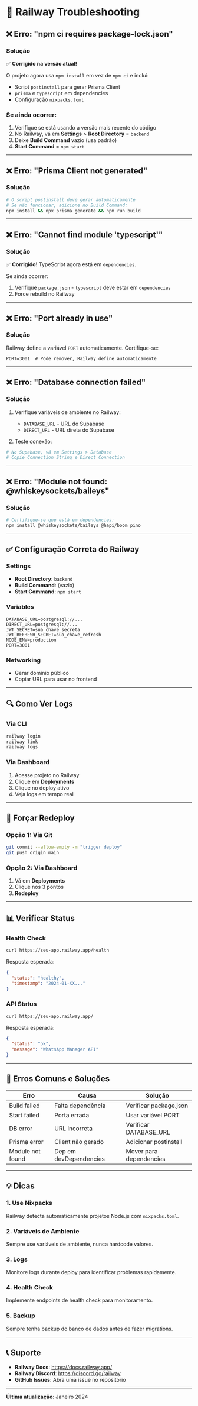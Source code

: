 # 🔧 Railway Troubleshooting

## ❌ Erro: "npm ci requires package-lock.json"

### Solução
✅ **Corrigido na versão atual!**

O projeto agora usa `npm install` em vez de `npm ci` e inclui:
- Script `postinstall` para gerar Prisma Client
- `prisma` e `typescript` em dependencies
- Configuração `nixpacks.toml`

### Se ainda ocorrer:
1. Verifique se está usando a versão mais recente do código
2. No Railway, vá em **Settings** > **Root Directory** = `backend`
3. Deixe **Build Command** vazio (usa padrão)
4. **Start Command** = `npm start`

---

## ❌ Erro: "Prisma Client not generated"

### Solução
```bash
# O script postinstall deve gerar automaticamente
# Se não funcionar, adicione no Build Command:
npm install && npx prisma generate && npm run build
```

---

## ❌ Erro: "Cannot find module 'typescript'"

### Solução
✅ **Corrigido!** TypeScript agora está em `dependencies`.

Se ainda ocorrer:
1. Verifique `package.json` - `typescript` deve estar em `dependencies`
2. Force rebuild no Railway

---

## ❌ Erro: "Port already in use"

### Solução
Railway define a variável `PORT` automaticamente. Certifique-se:

```env
PORT=3001  # Pode remover, Railway define automaticamente
```

---

## ❌ Erro: "Database connection failed"

### Solução
1. Verifique variáveis de ambiente no Railway:
   - `DATABASE_URL` - URL do Supabase
   - `DIRECT_URL` - URL direta do Supabase

2. Teste conexão:
```bash
# No Supabase, vá em Settings > Database
# Copie Connection String e Direct Connection
```

---

## ❌ Erro: "Module not found: @whiskeysockets/baileys"

### Solução
```bash
# Certifique-se que está em dependencies:
npm install @whiskeysockets/baileys @hapi/boom pino
```

---

## ✅ Configuração Correta do Railway

### Settings
- **Root Directory**: `backend`
- **Build Command**: (vazio)
- **Start Command**: `npm start`

### Variables
```env
DATABASE_URL=postgresql://...
DIRECT_URL=postgresql://...
JWT_SECRET=sua_chave_secreta
JWT_REFRESH_SECRET=sua_chave_refresh
NODE_ENV=production
PORT=3001
```

### Networking
- Gerar domínio público
- Copiar URL para usar no frontend

---

## 🔍 Como Ver Logs

### Via CLI
```bash
railway login
railway link
railway logs
```

### Via Dashboard
1. Acesse projeto no Railway
2. Clique em **Deployments**
3. Clique no deploy ativo
4. Veja logs em tempo real

---

## 🚀 Forçar Redeploy

### Opção 1: Via Git
```bash
git commit --allow-empty -m "trigger deploy"
git push origin main
```

### Opção 2: Via Dashboard
1. Vá em **Deployments**
2. Clique nos 3 pontos
3. **Redeploy**

---

## 📊 Verificar Status

### Health Check
```bash
curl https://seu-app.railway.app/health
```

Resposta esperada:
```json
{
  "status": "healthy",
  "timestamp": "2024-01-XX..."
}
```

### API Status
```bash
curl https://seu-app.railway.app/
```

Resposta esperada:
```json
{
  "status": "ok",
  "message": "WhatsApp Manager API"
}
```

---

## 🐛 Erros Comuns e Soluções

| Erro | Causa | Solução |
|------|-------|---------|
| Build failed | Falta dependência | Verificar package.json |
| Start failed | Porta errada | Usar variável PORT |
| DB error | URL incorreta | Verificar DATABASE_URL |
| Prisma error | Client não gerado | Adicionar postinstall |
| Module not found | Dep em devDependencies | Mover para dependencies |

---

## 💡 Dicas

### 1. Use Nixpacks
Railway detecta automaticamente projetos Node.js com `nixpacks.toml`.

### 2. Variáveis de Ambiente
Sempre use variáveis de ambiente, nunca hardcode valores.

### 3. Logs
Monitore logs durante deploy para identificar problemas rapidamente.

### 4. Health Check
Implemente endpoints de health check para monitoramento.

### 5. Backup
Sempre tenha backup do banco de dados antes de fazer migrations.

---

## 📞 Suporte

- **Railway Docs**: https://docs.railway.app/
- **Railway Discord**: https://discord.gg/railway
- **GitHub Issues**: Abra uma issue no repositório

---

**Última atualização**: Janeiro 2024
